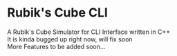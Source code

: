 # Rubik's Cube CLI
A Rubik's Cube Simulator for CLI Interface written in C++  
It is kinda bugged up right now, will fix soon  
More Features to be added soon...

